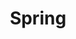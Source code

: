 ---
title: "Spring"
layout: category
permalink: /categories/spring/
author_profile: false
taxonomy: spring
classes: wide
sidebar:
    nav: spring
---